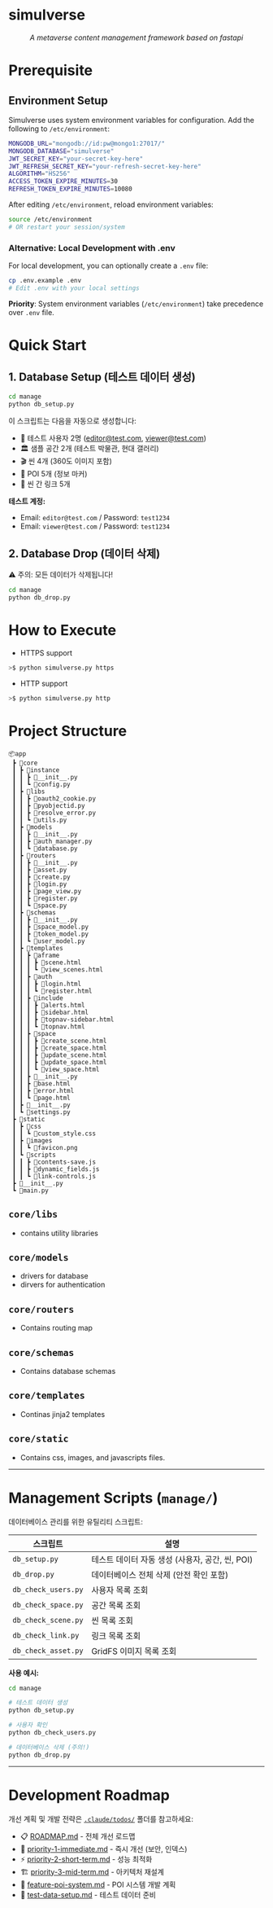 # simulverse
<p align="center">
    <em> A metaverse content management framework based on fastapi </em>
</p>

# Prerequisite

## Environment Setup

Simulverse uses system environment variables for configuration. Add the following to `/etc/environment`:

```bash
MONGODB_URL="mongodb://id:pw@mongo1:27017/"
MONGODB_DATABASE="simulverse"
JWT_SECRET_KEY="your-secret-key-here"
JWT_REFRESH_SECRET_KEY="your-refresh-secret-key-here"
ALGORITHM="HS256"
ACCESS_TOKEN_EXPIRE_MINUTES=30
REFRESH_TOKEN_EXPIRE_MINUTES=10080
```

After editing `/etc/environment`, reload environment variables:
```bash
source /etc/environment
# OR restart your session/system
```

### Alternative: Local Development with .env
For local development, you can optionally create a `.env` file:
```bash
cp .env.example .env
# Edit .env with your local settings
```

**Priority**: System environment variables (`/etc/environment`) take precedence over `.env` file.

# Quick Start

## 1. Database Setup (테스트 데이터 생성)
```bash
cd manage
python db_setup.py
```

이 스크립트는 다음을 자동으로 생성합니다:
- 👥 테스트 사용자 2명 (editor@test.com, viewer@test.com)
- 🏛️ 샘플 공간 2개 (테스트 박물관, 현대 갤러리)
- 🎬 씬 4개 (360도 이미지 포함)
- 📍 POI 5개 (정보 마커)
- 🔗 씬 간 링크 5개

**테스트 계정:**
- Email: `editor@test.com` / Password: `test1234`
- Email: `viewer@test.com` / Password: `test1234`

## 2. Database Drop (데이터 삭제)
⚠️ 주의: 모든 데이터가 삭제됩니다!
```bash
cd manage
python db_drop.py
```

# How to Execute
 - HTTPS support
```python
>$ python simulverse.py https
```
 - HTTP support
 ```python
>$ python simulverse.py http
```

# Project Structure
```
📦app
 ┣ 📂core
 ┃ ┣ 📂instance
 ┃ ┃ ┣ 📜__init__.py
 ┃ ┃ ┗ 📜config.py
 ┃ ┣ 📂libs
 ┃ ┃ ┣ 📜oauth2_cookie.py
 ┃ ┃ ┣ 📜pyobjectid.py
 ┃ ┃ ┣ 📜resolve_error.py
 ┃ ┃ ┗ 📜utils.py
 ┃ ┣ 📂models
 ┃ ┃ ┣ 📜__init__.py
 ┃ ┃ ┣ 📜auth_manager.py
 ┃ ┃ ┗ 📜database.py
 ┃ ┣ 📂routers
 ┃ ┃ ┣ 📜__init__.py
 ┃ ┃ ┣ 📜asset.py
 ┃ ┃ ┣ 📜create.py
 ┃ ┃ ┣ 📜login.py
 ┃ ┃ ┣ 📜page_view.py
 ┃ ┃ ┣ 📜register.py
 ┃ ┃ ┗ 📜space.py
 ┃ ┣ 📂schemas
 ┃ ┃ ┣ 📜__init__.py
 ┃ ┃ ┣ 📜space_model.py
 ┃ ┃ ┣ 📜token_model.py
 ┃ ┃ ┗ 📜user_model.py
 ┃ ┣ 📂templates
 ┃ ┃ ┣ 📂aframe
 ┃ ┃ ┃ ┣ 📜scene.html
 ┃ ┃ ┃ ┗ 📜view_scenes.html
 ┃ ┃ ┣ 📂auth
 ┃ ┃ ┃ ┣ 📜login.html
 ┃ ┃ ┃ ┗ 📜register.html
 ┃ ┃ ┣ 📂include
 ┃ ┃ ┃ ┣ 📜alerts.html
 ┃ ┃ ┃ ┣ 📜sidebar.html
 ┃ ┃ ┃ ┣ 📜topnav-sidebar.html
 ┃ ┃ ┃ ┗ 📜topnav.html
 ┃ ┃ ┣ 📂space
 ┃ ┃ ┃ ┣ 📜create_scene.html
 ┃ ┃ ┃ ┣ 📜create_space.html
 ┃ ┃ ┃ ┣ 📜update_scene.html
 ┃ ┃ ┃ ┣ 📜update_space.html
 ┃ ┃ ┃ ┗ 📜view_space.html
 ┃ ┃ ┣ 📜__init__.py
 ┃ ┃ ┣ 📜base.html
 ┃ ┃ ┣ 📜error.html
 ┃ ┃ ┗ 📜page.html
 ┃ ┣ 📜__init__.py
 ┃ ┗ 📜settings.py
 ┣ 📂static
 ┃ ┣ 📂css
 ┃ ┃ ┗ 📜custom_style.css
 ┃ ┣ 📂images
 ┃ ┃ ┗ 📜favicon.png
 ┃ ┗ 📂scripts
 ┃ ┃ ┣ 📜contents-save.js
 ┃ ┃ ┣ 📜dynamic_fields.js
 ┃ ┃ ┗ 📜link-controls.js
 ┣ 📜__init__.py
 ┗ 📜main.py
```

## `core/libs`
 - contains utility libraries

## `core/models`
 - drivers for database
 - dirvers for authentication

## `core/routers`
 - Contains routing map

## `core/schemas`
 - Contains database schemas

## `core/templates`
 - Continas jinja2 templates

## `core/static`
 - Contains css, images, and javascripts files.

---

# Management Scripts (`manage/`)

데이터베이스 관리를 위한 유틸리티 스크립트:

| 스크립트 | 설명 |
|---------|------|
| `db_setup.py` | 테스트 데이터 자동 생성 (사용자, 공간, 씬, POI) |
| `db_drop.py` | 데이터베이스 전체 삭제 (안전 확인 포함) |
| `db_check_users.py` | 사용자 목록 조회 |
| `db_check_space.py` | 공간 목록 조회 |
| `db_check_scene.py` | 씬 목록 조회 |
| `db_check_link.py` | 링크 목록 조회 |
| `db_check_asset.py` | GridFS 이미지 목록 조회 |

**사용 예시:**
```bash
cd manage

# 테스트 데이터 생성
python db_setup.py

# 사용자 확인
python db_check_users.py

# 데이터베이스 삭제 (주의!)
python db_drop.py
```

---

# Development Roadmap

개선 계획 및 개발 전략은 [`.claude/todos/`](.claude/todos/) 폴더를 참고하세요:

- 📋 [ROADMAP.md](.claude/todos/ROADMAP.md) - 전체 개선 로드맵
- 🚨 [priority-1-immediate.md](.claude/todos/priority-1-immediate.md) - 즉시 개선 (보안, 인덱스)
- ⚡ [priority-2-short-term.md](.claude/todos/priority-2-short-term.md) - 성능 최적화
- 🏗️ [priority-3-mid-term.md](.claude/todos/priority-3-mid-term.md) - 아키텍처 재설계
- 📍 [feature-poi-system.md](.claude/todos/feature-poi-system.md) - POI 시스템 개발 계획
- 🧪 [test-data-setup.md](.claude/todos/test-data-setup.md) - 테스트 데이터 준비
